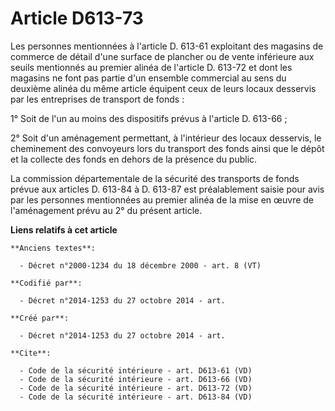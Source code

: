 # Article D613-73

Les personnes mentionnées à l'article D. 613-61 exploitant des magasins de commerce de détail d'une surface de plancher ou de
vente inférieure aux seuils mentionnés au premier alinéa de l'article D. 613-72 et dont les magasins ne font pas partie d'un
ensemble commercial au sens du deuxième alinéa du même article équipent ceux de leurs locaux desservis par les entreprises de
transport de fonds : 

1° Soit de l'un au moins des dispositifs prévus à l'article D. 613-66 ; 

2° Soit d'un aménagement permettant, à l'intérieur des locaux desservis, le cheminement des convoyeurs lors du transport des
fonds ainsi que le dépôt et la collecte des fonds en dehors de la présence du public. 

La commission départementale de la sécurité des transports de fonds prévue aux articles D. 613-84 à D. 613-87 est
préalablement saisie pour avis par les personnes mentionnées au premier alinéa de la mise en œuvre de l'aménagement prévu au
2° du présent article.

**Liens relatifs à cet article**

	**Anciens textes**:

	  - Décret n°2000-1234 du 18 décembre 2000 - art. 8 (VT)

	**Codifié par**:

	  - Décret n°2014-1253 du 27 octobre 2014 - art.

	**Créé par**:

	  - Décret n°2014-1253 du 27 octobre 2014 - art.

	**Cite**:

	  - Code de la sécurité intérieure - art. D613-61 (VD)
	  - Code de la sécurité intérieure - art. D613-66 (VD)
	  - Code de la sécurité intérieure - art. D613-72 (VD)
	  - Code de la sécurité intérieure - art. D613-84 (VD)
